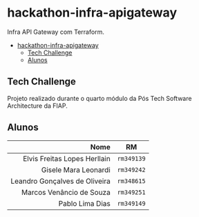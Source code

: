 # hackathon-infra-apigateway

Infra API Gateway com Terraform.

- [hackathon-infra-apigateway](#hackathon-infra-apigateway)
  - [Tech Challenge](#tech-challenge)
  - [Alunos](#alunos)

## Tech Challenge

Projeto realizado durante o quarto módulo da Pós Tech Software Architecture da FIAP.

## Alunos

|                                         Nome |     RM     |
|---------------------------------------------:| :--------: |
|                 Elvis Freitas Lopes Herllain | `rm349139` |
|                         Gisele Mara Leonardi | `rm349242` |
|                Leandro Gonçalves de Oliveira | `rm348615` |
|                     Marcos Venâncio de Souza | `rm349251` |
|                              Pablo Lima Dias | `rm349149` |
